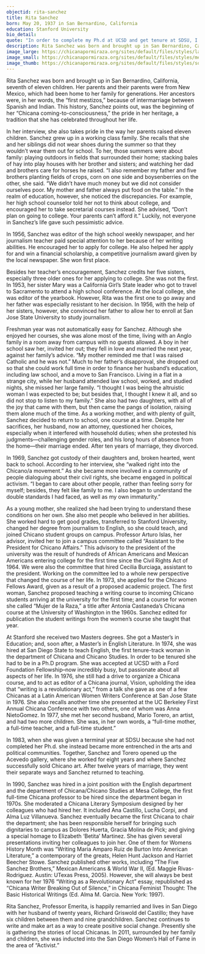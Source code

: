 ```yaml
---
objectid: rita-sanchez
title: Rita Sanchez
born: May 20, 1937 in San Bernardino, California
education: Stanford University
bio_detail:
quote: "In order to complete my Ph.d at UCSD and get tenure at SDSU, I had three full time jobs: full time mother; full time grad student; and full time professor."
description: Rita Sanchez was born and brought up in San Bernardino, California, seventh of eleven children. Her parents and their parents were from New Mexico, which had been home to her family for generations. Her ancestors were, in her words, the “first mestizos,” because of intermarriage between Spanish and Indian. This history, Sanchez points out, was the beginning of her “Chicana coming-to-consciousness,” the pride in her heritage, a tradition that she has celebrated throughout her life.
image_large: https://chicanapormiraza.org/sites/default/files/styles/large/public/ritasanchez.jpg
image_small: https://chicanapormiraza.org/sites/default/files/styles/medium/public/ritasanchez.jpg
image_thumb: https://chicanapormiraza.org/sites/default/files/styles/square_thumbnail/public/ritasanchez.jpg
---
```


Rita Sanchez was born and brought up in San Bernardino, California, seventh of eleven children. Her parents and their parents were from New Mexico, which had been home to her family for generations. Her ancestors were, in her words, the “first mestizos,” because of intermarriage between Spanish and Indian. This history, Sanchez points out, was the beginning of her “Chicana coming-to-consciousness,” the pride in her heritage, a tradition that she has celebrated throughout her life.

In her interview, she also takes pride in the way her parents raised eleven children. Sanchez grew up in a working class family. She recalls that she and her siblings did not wear shoes during the summer so that they wouldn’t wear them out for school. To her, those summers were about family: playing outdoors in fields that surrounded their home; stacking bales of hay into play houses with her brother and sisters; and watching her dad and brothers care for horses he raised. “I also remember my father and five brothers planting fields of crops, corn on one side and boysenberries on the other, she said. “We didn’t have much money but we did not consider ourselves poor. My mother and father always put food on the table.” In the realm of education, however, she noticed the discrepancies. For example, her high school counselor told her not to think about college, and encouraged her to take secretarial courses instead. She advised, “Don’t plan on going to college. Your parents can’t afford it.” Luckily, not everyone in Sanchez’s life gave such pessimistic advice.

In 1956, Sanchez was editor of the high school weekly newspaper, and her journalism teacher paid special attention to her because of her writing abilities. He encouraged her to apply for college. He also helped her apply for and win a financial scholarship, a competitive journalism award given by the local newspaper. She won first place.

Besides her teacher’s encouragement, Sanchez credits her five sisters, especially three older ones for her applying to college. She was not the first. In 1953, her sister Mary was a California Girl’s State leader who got to travel to Sacramento to attend a high school conference. At the local college, she was editor of the yearbook. However, Rita was the first one to go away and her father was especially resistant to her decision. In 1956, with the help of her sisters, however, she convinced her father to allow her to enroll at San Jose State University to study journalism.

Freshman year was not automatically easy for Sanchez. Although she enjoyed her courses, she was alone most of the time, living with an Anglo family in a room away from campus with no guests allowed. A boy in her school saw her, invited her out; they fell in love and married the next year, against her family’s advice. “My mother reminded me that I was raised Catholic and he was not.” Much to her father’s disapproval, she dropped out so that she could work full time in order to finance her husband’s education, including law school, and a move to San Francisco. Living in a flat in a strange city, while her husband attended law school, worked, and studied nights, she missed her large family. “I thought I was being the altruistic woman I was expected to be; but besides that, I thought I knew it all, and so did not stop to listen to my family.” She also had two daughters, with all of the joy that came with them, but then came the pangs of isolation, raising them alone much of the time. As a working mother, and with plenty of guilt, Sanchez decided to return to school, one course at a time. Despite her sacrifices, her husband, now an attorney, questioned her choices, especially when it interfered with household duties; when she protested his judgments—challenging gender roles, and his long hours of absence from the home—their marriage ended. After ten years of marriage, they divorced.

In 1969, Sanchez got custody of their daughters and, broken hearted, went back to school. According to her interview, she “walked right into the Chicano/a movement.” As she became more involved in a community of people dialoguing about their civil rights, she became engaged in political activism. “I began to care about other people, rather than feeling sorry for myself; besides, they felt like family to me. I also began to understand the double standards I had faced, as well as my own immaturity.”

As a young mother, she realized she had been trying to understand these conditions on her own. She also met people who believed in her abilities. She worked hard to get good grades, transferred to Stanford University, changed her degree from journalism to English, so she could teach, and joined Chicano student groups on campus. Professor Arturo Islas, her advisor, invited her to join a campus committee called “Assistant to the President for Chicano Affairs.” This advisory to the president of the university was the result of hundreds of African Americans and Mexican Americans entering college for the first time since the Civil Rights Act of 1964. We were also the committee that hired Cecilia Burciaga, assistant to the president. Working on the committee led to a whole new perspective that changed the course of her life. In 1973, she applied for the Chicano Fellows Award, given as a result of a proposed academic project. The first woman, Sanchez proposed teaching a writing course to incoming Chicano students arriving at the university for the first time; and a course for women she called “Mujer de la Raza,” a title after Antonia Castaneda’s Chicana course at the University of Washington in the 1960s. Sanchez edited for publication the student writings from the women’s course she taught that year.

At Stanford she received two Masters degrees. She got a Master’s in Education; and, soon after, a Master’s in English Literature. In 1974, she was hired at San Diego State to teach English, the first tenure-track woman in the department of Chicana and Chicano Studies. In order to be tenured she had to be in a Ph.D program. She was accepted at UCSD with a Ford Foundation Fellowship–now incredibly busy, but passionate about all aspects of her life. In 1976, she still had a drive to organize a Chicana course, and to act as editor of a Chicana journal, Vision, upholding the idea that “writing is a revolutionary act,” from a talk she gave as one of a few Chicanas at a Latin American Women Writers Conference at San Jose State in 1976. She also recalls another time she presented at the UC Berkeley First Annual Chicana Conference with two others, one of whom was Anna NietoGomez. In 1977, she met her second husband, Mario Torero, an artist, and had two more children. She was, in her own words, a “full-time mother, a full-time teacher, and a full-time student.”

In 1983, when she was given a terminal year at SDSU because she had not completed her Ph.d. she instead became more entrenched in the arts and political communities. Together, Sanchez and Torero opened up the Acevedo gallery, where she worked for eight years and where Sanchez successfully sold Chicano art. After twelve years of marriage, they went their separate ways and Sanchez returned to teaching.

In 1990, Sanchez was hired in a joint position with the English department and the department of Chicana/Chicano Studies at Mesa College, the first full-time Chicana professor to be hired since the department began in 1970s. She moderated a Chicana Literary Symposium designed by her colleagues who had hired her. It included Ana Castillo, Lucha Corpi, and Alma Luz Villanueva. Sanchez eventually became the first Chicana to chair the department; she has been responsible herself for bringing such dignitaries to campus as Dolores Huerta, Gracia Molina de Pick; and giving a special homage to Elizabeth ‘Betita’ Martinez. She has given several presentations inviting her colleagues to join her. One of them for Womens History Month was “Writing Maria Amparo Ruiz de Burton Into American Literature,” a contemporary of the greats, Helen Hunt Jackson and Harriet Beecher Stowe. Sanchez published other works, including “The Five Sanchez Brothers,” Mexican Americans &amp; World War II, (Ed. Maggie Rivas-Rodriguez. Austin: UTexas Press, 2005). However, she will always be best known for her 1976 “Writing as a Revolutionary Act” essay, republished as “Chicana Writer Breaking Out of Silence,” in Chicana Feminist Thought: The Basic Historical Writings (Ed. Alma M. Garcia. New York: 1997).

Rita Sanchez, Professor Emerita, is happily remarried and lives in San Diego with her husband of twenty years, Richard Griswold del Castillo; they have six children between them and nine grandchildren. Sanchez continues to write and make art as a way to create positive social change. Presently she is gathering the stories of local Chicanas. In 2011, surrounded by her family and children, she was inducted into the San Diego Women’s Hall of Fame in the area of “Activist.”

